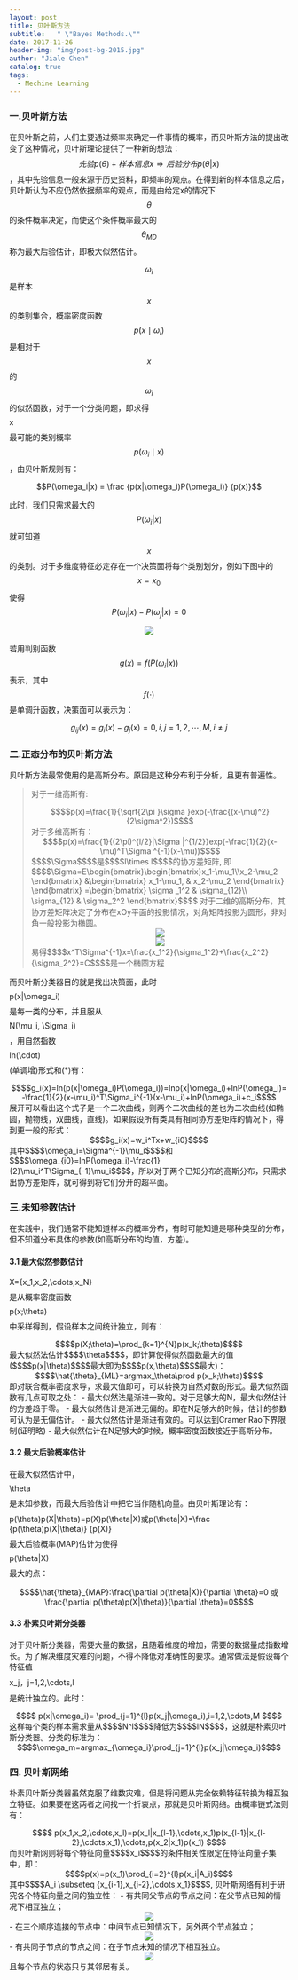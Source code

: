```yaml
---
layout: post
title: 贝叶斯方法
subtitle:   " \"Bayes Methods.\""
date: 2017-11-26
header-img: "img/post-bg-2015.jpg"
author: "Jiale Chen"
catalog: true
tags:
  - Mechine Learning
---
```


<script type="text/javascript" async src="//cdn.bootcss.com/mathjax/2.7.0/MathJax.js?config=TeX-AMS-MML_HTMLorMML"></script>
<script type="text/javascript" async src="https://cdnjs.cloudflare.com/ajax/libs/mathjax/2.7.1/MathJax.js?config=TeX-MML-AM_CHTML"></script>

### 一.贝叶斯方法
在贝叶斯之前，人们主要通过频率来确定一件事情的概率，而贝叶斯方法的提出改变了这种情况，贝叶斯理论提供了一种新的想法：$$先验p(\theta)+样本信息x \Rightarrow 后验分布p(\theta|x)$$，其中先验信息一般来源于历史资料，即频率的观点。在得到新的样本信息之后，贝叶斯认为不应仍然依据频率的观点，而是由给定x的情况下 $$\theta$$ 的条件概率决定，而使这个条件概率最大的 $$\theta_{MD}$$ 称为最大后验估计，即极大似然估计。

$$\omega_i$$ 是样本 $$x$$ 的类别集合，概率密度函数 $$p(x\mid\omega_i)$$ 是相对于 $$x$$的 $$\omega_i$$ 的似然函数，对于一个分类问题，即求得$$$$x$$$$最可能的类别概率 $$p(\omega_i\mid x)$$，由贝叶斯规则有：

$$P(\omega_i|x) = \frac {p(x|\omega_i)P(\omega_i)} {p(x)}$$

此时，我们只需求最大的 $$P(\omega_i|x)$$ 就可知道 $$x$$ 的类别。对于多维度特征必定存在一个决策面将每个类别划分，例如下图中的 $$x=x_0$$ 使得 $$P(\omega_i|x)-P(\omega_j|x)=0$$
<center> <img src="https://github.com/blogchenjl/MarkdownPic/blob/Razor_Atmel/Bayes_1.PNG?raw=true"  alt=" " /> </center>

若用判别函数 $$g(x)=f(P(\omega_i|x))$$ 表示，其中 $$f(\cdot)$$ 是单调升函数，决策面可以表示为：

$$g_{ij}(x)=g_i(x)-g_j(x)=0, i,j=1,2,\cdots,M, i\neq j$$

### 二.正态分布的贝叶斯方法
贝叶斯方法最常使用的是高斯分布。原因是这种分布利于分析，且更有普遍性。
> 对于一维高斯有:
> <center> $$$$p(x)=\frac{1}{\sqrt{2\pi }\sigma }exp(-\frac{(x-\mu)^2}{2\sigma^2})$$$$ </center>
> 对于多维高斯有：
> <center> $$$$p(x)=\frac{1}{(2\pi)^{l/2}|\Sigma |^{1/2}}exp(-\frac{1}{2}(x-\mu)^T\Sigma ^{-1}(x-\mu))$$$$ </center>
> $$$$\Sigma$$$$是$$$$l\times l$$$$的协方差矩阵, 即
> $$$$\Sigma=E\begin{bmatrix}\begin{bmatrix}x_1-\mu_1\\x_2-\mu_2 \end{bmatrix} &\begin{bmatrix} x_1-\mu_1, & x_2-\mu_2 \end{bmatrix} \end{bmatrix} =\begin{bmatrix} \sigma _1^2 & \sigma_{12}\\ \sigma_{12} & \sigma_2^2 \end{bmatrix}$$$$
> 对于二维的高斯分布，其协方差矩阵决定了分布在xOy平面的投影情况，对角矩阵投影为圆形，非对角一般投影为椭圆。
> <center> <img src="https://github.com/blogchenjl/MarkdownPic/blob/Razor_Atmel/Bayes_2.PNG?raw=true"  alt=" " /> </center>
> <center> <img src="https://github.com/blogchenjl/MarkdownPic/blob/Razor_Atmel/Bayes_3.PNG?raw=true"  alt=" " /> </center>
> 易得$$$$x^T\Sigma^{-1}x=\frac{x_1^2}{\sigma_1^2}+\frac{x_2^2}{\sigma_2^2}=C$$$$是一个椭圆方程


而贝叶斯分类器目的就是找出决策面，此时$$$$p(x|\omega_i)$$$$是每一类的分布，并且服从$$$$N(\mu_i, \Sigma_i)$$$$，用自然指数$$$$ln(\cdot)$$$$(单调增)形式和(*)有：
<center> $$$$g_i(x)=ln(p(x|\omega_i)P(\omega_i))=lnp(x|\omega_i)+lnP(\omega_i)=-\frac{1}{2}(x-\mu_i)^T\Sigma_i^{-1}(x-\mu_i)+lnP(\omega_i)+c_i$$$$ </center>
展开可以看出这个式子是一个二次曲线，则两个二次曲线的差也为二次曲线(如椭圆，抛物线，双曲线，直线)。如果假设所有类具有相同协方差矩阵的情况下，得到更一般的形式：
<center> $$$$g_i(x)=w_i^Tx+w_{i0}$$$$ </center>
其中$$$$\omega_i=\Sigma^{-1}\mu_i$$$$和$$$$\omega_{i0}=lnP(\omega_i)-\frac{1}{2}\mu_i^T\Sigma_{-1}\mu_i$$$$，所以对于两个已知分布的高斯分布，只需求出协方差矩阵，就可得到将它们分开的超平面。

### 三.未知参数估计
在实践中，我们通常不能知道样本的概率分布，有时可能知道是哪种类型的分布，但不知道分布具体的参数(如高斯分布的均值，方差)。
#### 3.1 最大似然参数估计
$$$$X={x_1,x_2,\cdots,x_N}$$$$是从概率密度函数$$$$p(x;\theta)$$$$中采样得到，假设样本之间统计独立，则有：
<center> $$$$p(X;\theta)=\prod_{k=1}^{N}p(x_k;\theta)$$$$ </center>
最大似然法估计$$$$\theta$$$$，即计算使得似然函数最大的值($$$$p(x|\theta)$$$$最大即为$$$$p(x,\theta)$$$$最大)：
<center> $$$$\hat{\theta}_{ML}=argmax_\theta\prod p(x_k;\theta)$$$$ </center>
即对联合概率密度求导，求最大值即可，可以转换为自然对数的形式。最大似然函数有几点可取之处：
- 最大似然法是渐进一致的。对于足够大的N，最大似然估计的方差趋于零。
- 最大似然估计是渐进无偏的。即在N足够大的时候，估计的参数可认为是无偏估计。
- 最大似然估计是渐进有效的。可以达到Cramer Rao下界限制(证明略)
- 最大似然估计在N足够大的时候，概率密度函数接近于高斯分布。

#### 3.2 最大后验概率估计
在最大似然估计中，$$$$\theta$$$$是未知参数，而最大后验估计中把它当作随机向量。由贝叶斯理论有：
$$$$p(\theta)p(X|\theta)=p(X)p(\theta|X)或p(\theta|X)=\frac {p(\theta)p(X|\theta)} {p(X)}$$$$
最大后验概率(MAP)估计为使得$$$$p(\theta|X)$$$$最大的点：
<center> $$$$\hat{\theta}_{MAP}:\frac{\partial p(\theta|X)}{\partial \theta}=0 或 \frac{\partial p(\theta)p(X|\theta)}{\partial \theta}=0$$$$ </center>

#### 3.3 朴素贝叶斯分类器
对于贝叶斯分类器，需要大量的数据，且随着维度的增加，需要的数据量成指数增长。为了解决维度灾难的问题，不得不降低对准确性的要求。通常做法是假设每个特征值$$$$x_j，j=1,2,\cdots,l$$$$是统计独立的。此时：
<center> $$$$ p(x|\omega_i)= \prod_{j=1}^{l}p(x_j|\omega_i),i=1,2,\cdots,M $$$$ </center>
这样每个类的样本需求量从$$$$N^l$$$$降低为$$$$lN$$$$，这就是朴素贝叶斯分类器。分类的标准为：
<center> $$$$\omega_m=argmax_{\omega_i}\prod_{j=1}^{l}p(x_j|\omega_i)$$$$ </center>

### 四. 贝叶斯网络
朴素贝叶斯分类器虽然克服了维数灾难，但是将问题从完全依赖特征转换为相互独立特征。如果要在这两者之间找一个折衷点，那就是贝叶斯网络。由概率链式法则有：
<center> $$$$ p(x_1,x_2,\cdots,x_l)=p(x_l|x_{l-1},\cdots,x_1)p(x_{l-1}|x_{l-2},\cdots,x_1),\cdots,p(x_2|x_1)p(x_1) $$$$ </center>
而贝叶斯网则将每个特征向量$$$$x_i$$$$的条件相关性限定在特征向量子集中，即：
<center> $$$$p(x)=p(x_1)\prod_{i=2}^{l}p(x_i|A_i)$$$$ </center>
其中$$$$A_i \subseteq {x_{i-1},x_{i-2},\cdots,x_1}$$$$,
贝叶斯网络有利于研究各个特征向量之间的独立性：
- 有共同父节点的节点之间：在父节点已知的情况下相互独立；
<center> <img src="https://github.com/blogchenjl/MarkdownPic/blob/Razor_Atmel/Bayes_4.PNG?raw=true"  alt=" " /> </center>
- 在三个顺序连接的节点中：中间节点已知情况下，另外两个节点独立；
<center> <img src="https://github.com/blogchenjl/MarkdownPic/blob/Razor_Atmel/Bayes_5.PNG?raw=true"  alt=" " /> </center>
- 有共同子节点的节点之间：在子节点未知的情况下相互独立。
<center> <img src="https://github.com/blogchenjl/MarkdownPic/blob/Razor_Atmel/Bayes_6.PNG?raw=true"  alt=" " /> </center>
且每个节点的状态只与其邻居有关。
